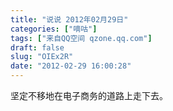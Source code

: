```yaml
---
title: "说说 2012年02月29日"
categories: ["嘀咕"]
tags: ["来自QQ空间 qzone.qq.com"]
draft: false
slug: "OIEx2R"
date: "2012-02-29 16:00:28"
---
```


坚定不移地在电子商务的道路上走下去。
